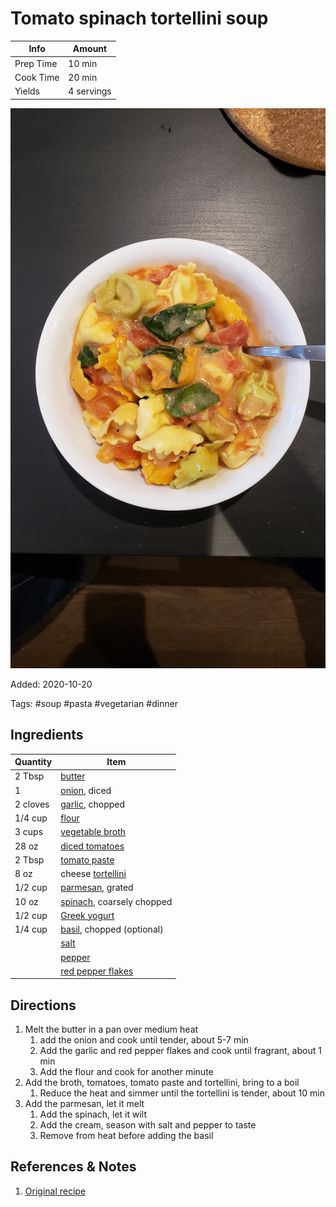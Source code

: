 # Tomato spinach tortellini soup

| Info      | Amount     |
| --------- | ---------- |
| Prep Time | 10 min     |
| Cook Time | 20 min     |
| Yields    | 4 servings |

![Tomato spinach tortellini soup](../_assets/tomato-spinach-tortellini-soup.jpg)

Added: 2020-10-20

Tags: #soup #pasta #vegetarian #dinner

## Ingredients

| Quantity | Item                                                          |
| -------- | ------------------------------------------------------------- |
| 2 Tbsp   | [butter](../_ingredients/butter.md)                           |
| 1        | [onion](../_ingredients/onion.md), diced                      |
| 2 cloves | [garlic](../_ingredients/garlic.md), chopped                  |
| 1/4 cup  | [flour](../_ingredients/flour.md)                             |
| 3 cups   | [vegetable broth](../_ingredients/vegetable%20broth.md)       |
| 28 oz    | [diced tomatoes](../_ingredients/diced%20tomatoes.md)         |
| 2 Tbsp   | [tomato paste](../_ingredients/tomato%20paste.md)             |
| 8 oz     | cheese [tortellini](../_ingredients/tortellini.md)            |
| 1/2 cup  | [parmesan](../_ingredients/parmesan.md), grated               |
| 10 oz    | [spinach](../_ingredients/spinach.md), coarsely chopped       |
| 1/2 cup  | [Greek yogurt](../_ingredients/greek%20yogurt.md)             |
| 1/4 cup  | [basil](../_ingredients/basil.md), chopped (optional)         |
|          | [salt](../_ingredients/salt.md)                               |
|          | [pepper](../_ingredients/pepper.md)                           |
|          | [red pepper flakes](../_ingredients/red%20pepper%20flakes.md) |

## Directions

1. Melt the butter in a pan over medium heat
   1. add the onion and cook until tender, about 5-7 min
   2. Add the garlic and red pepper flakes and cook until fragrant, about 1 min
   3. Add the flour and cook for another minute
2. Add the broth, tomatoes, tomato paste and tortellini, bring to a boil
   1. Reduce the heat and simmer until the tortellini is tender, about 10 min
3. Add the parmesan, let it melt
   1. Add the spinach, let it wilt
   2. Add the cream, season with salt and pepper to taste
   3. Remove from heat before adding the basil

## References & Notes

1. [Original recipe](https://www.closetcooking.com/creamy-parmesan-tomato-and-spinach/)
